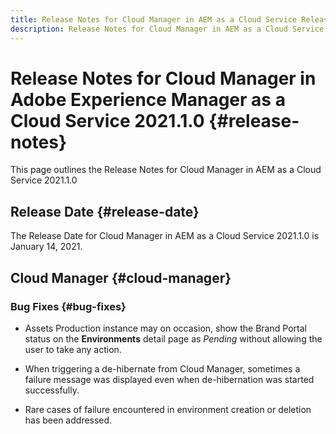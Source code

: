 ```yaml
---
title: Release Notes for Cloud Manager in AEM as a Cloud Service Release 2021.1.0
description: Release Notes for Cloud Manager in AEM as a Cloud Service Release 2021.1.0
---
```


# Release Notes for Cloud Manager in Adobe Experience Manager as a Cloud Service 2021.1.0 {#release-notes}

This page outlines the Release Notes for Cloud Manager in AEM as a Cloud Service 2021.1.0

## Release Date {#release-date}

The Release Date for Cloud Manager in AEM as a Cloud Service 2021.1.0 is January 14, 2021.

## Cloud Manager {#cloud-manager}

### Bug Fixes  {#bug-fixes}

* Assets Production instance may on occasion, show the Brand Portal status on the **Environments** detail page as *Pending* without allowing the user to take any action.

* When triggering a de-hibernate from Cloud Manager, sometimes a failure message was displayed even when de-hibernation was started successfully. 

* Rare cases of failure encountered in environment creation or deletion has been addressed.
